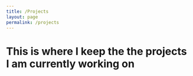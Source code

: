 ```yaml
---
title: /Projects
layout: page
permalink: /projects
---
```


# This is where I keep the the projects I am currently working on
